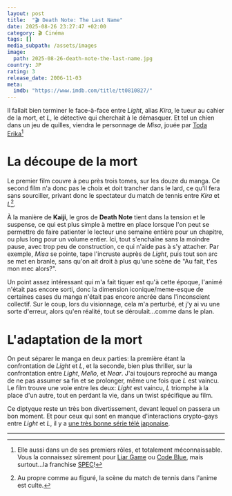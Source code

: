 ```yaml
---
layout: post
title:  "🎬 Death Note: The Last Name"
date: 2025-08-26 23:27:47 +02:00
category: 🎬 Cinéma
tags: []
media_subpath: /assets/images
image:
  path: 2025-08-26-death-note-the-last-name.jpg
country: JP
rating: 3
release_date: 2006-11-03
meta:
  imdb: "https://www.imdb.com/title/tt0810827/"
---
```


Il fallait bien terminer le face-à-face entre _Light_, alias _Kira_, le tueur au cahier de la mort, et _L_, le détective qui cherchait à le démasquer. Et tel un chien dans un jeu de quilles, viendra le personnage de _Misa_, jouée par [<i class="fab fa-wikipedia-w"></i> Toda Erika](https://en.wikipedia.org/wiki/Erika_Toda)[^1]

# La découpe de la mort 

Le premier film couvre à peu près trois tomes, sur les douze du manga. Ce second film n'a donc pas le choix et doit trancher dans le lard, ce qu'il fera sans sourciller, privant donc le spectateur du match de tennis entre _Kira_ et _L_[^2].

À la manière de **Kaiji**, le gros de **Death Note** tient dans la tension et le suspense, ce qui est plus simple à mettre en place lorsque l'on peut se permettre de faire patienter le lecteur une semaine entière pour un chapitre, ou plus long pour un volume entier. Ici, tout s'enchaîne sans la moindre pause, avec trop peu de construction, ce qui n'aide pas à s'y attacher. Par exemple, _Misa_ se pointe, tape l'incruste auprès de _Light_, puis tout son arc se met en branle, sans qu'on ait droit à plus qu'une scène de "Au fait, t'es mon mec alors?".

Un point assez intéressant qui m'a fait tiquer est qu'à cette époque, l'animé n'était pas encore sorti, donc la dimension iconique/meme-esque de certaines cases du manga n'était pas encore ancrée dans l'inconscient collectif. Sur le coup, lors du visionnage, cela m'a perturbé, et j'y ai vu une sorte d'erreur, alors qu'en réalité, tout se déroulait...comme dans le plan.

# L'adaptation de la mort

On peut séparer le manga en deux parties: la première étant la confrontation de _Light_ et _L_, et la seconde, bien plus thriller, sur la confrontation entre _Light_, _Mello_, et _Near_. J'ai toujours reproché au manga de ne pas assumer sa fin et se prolonger, même une fois que _L_ est vaincu. Le film trouve une voie entre les deux: _Light_ est vaincu, _L_ triomphe à la place d'un autre, tout en perdant la vie, dans un twist spécifique au film.

Ce diptyque reste un très bon divertissement, devant lequel on passera un bon moment. Et pour ceux qui sont en manque d'interactions crypto-gays entre _Light_ et _L_, il y a [une très bonne série télé japonaise](https://mydramalist.com/14075-death-note).

***
[^1]: Elle aussi dans un de ses premiers rôles, et totalement méconnaissable. Vous la connaissez sûrement pour [<i class="fab fa-wikipedia-w"></i> Liar Game](https://en.wikipedia.org/wiki/Liar_Game_(2007_TV_series)) ou [<i class="fab fa-wikipedia-w"></i> Code Blue](https://en.wikipedia.org/wiki/Code_Blue_(TV_series)), mais surtout...la franchise [SPEC](https://mydramalist.com/list/q1XvnAj3)!
[^2]: Au propre comme au figuré, la scène du match de tennis dans l'anime est culte.